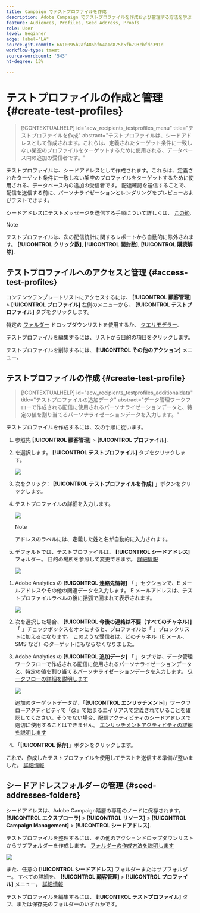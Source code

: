 ```yaml
---
title: Campaign でテストプロファイルを作成
description: Adobe Campaign でテストプロファイルを作成および管理する方法を学ぶ
feature: Audiences, Profiles, Seed Address, Proofs
role: User
level: Beginner
adge: label="LA"
source-git-commit: 6610095b2af486bf64a1d875b5fb793cbfdc391d
workflow-type: tm+mt
source-wordcount: '543'
ht-degree: 13%

---
```


# テストプロファイルの作成と管理 {#create-test-profiles}

>[!CONTEXTUALHELP]
>id="acw_recipients_testprofiles_menu"
>title="テストプロファイルを作成"
>abstract="テストプロファイルは、シードアドレスとして作成されます。これらは、定義されたターゲット条件に一致しない架空のプロファイルをターゲットするために使用される、データベース内の追加の受信者です。"

テストプロファイルは、シードアドレスとして作成されます。これらは、定義されたターゲット条件に一致しない架空のプロファイルをターゲットするために使用される、データベース内の追加の受信者です。 配達確認を送信することで、配信を送信する前に、パーソナライゼーションとレンダリングをプレビューおよびテストできます。

<!--Learn more on test profiles in the [Campaign v8 (client console) documentation](https://experienceleague.adobe.com/docs/campaign/campaign-v8/audience/add-profiles/test-profiles.html){target="_blank"}.-->

シードアドレスにテストメッセージを送信する手順について詳しくは、 [この節](../preview-test/test-deliveries.md#test-profiles).

>[!NOTE]
>
>テストプロファイルは、次の配信統計に関するレポートから自動的に除外されます。 **[!UICONTROL クリック数]**, **[!UICONTROL 開封数]**, **[!UICONTROL 購読解除]**.

## テストプロファイルへのアクセスと管理 {#access-test-profiles}

コンテンツテンプレートリストにアクセスするには、 **[!UICONTROL 顧客管理]** > **[!UICONTROL プロファイル]** 左側のメニューから、 **[!UICONTROL テストプロファイル]** タブをクリックします。

特定の [フォルダー](../get-started/permissions.md#folders) ドロップダウンリストを使用するか、 [クエリモデラー](../query/query-modeler-overview.md).

テストプロファイルを編集するには、リストから目的の項目をクリックします。

テストプロファイルを削除するには、 **[!UICONTROL その他のアクション]** メニュー。

## テストプロファイルの作成 {#create-test-profile}

>[!CONTEXTUALHELP]
>id="acw_recipients_testprofiles_additionaldata"
>title="テストプロファイルの追加データ"
>abstract="データ管理ワークフローで作成される配信に使用されるパーソナライゼーションデータと、特定の値を割り当てるパーソナライゼーションデータを入力します。"

テストプロファイルを作成するには、次の手順に従います。

1. 参照先 **[!UICONTROL 顧客管理]** > **[!UICONTROL プロファイル]**.

1. を選択します。 **[!UICONTROL テストプロファイル]** タブをクリックします。

   ![](assets/test-profile-list.png)

1. 次をクリック： **[!UICONTROL テストプロファイルを作成]** 」ボタンをクリックします。

1. テストプロファイルの詳細を入力します。 <!--Most of the fields are the same as when creating profiles. [Learn more]-->

   ![](assets/test-profile-details.png)

   >[!NOTE]
   >
   >アドレスのラベルには、定義した姓と名が自動的に入力されます。

1. デフォルトでは、テストプロファイルは、 **[!UICONTROL シードアドレス]** フォルダー。 目的の場所を参照して変更できます。 [詳細情報](#seed-addresses-folders)

   ![](assets/test-profile-folder.png)

<!--
You do not need to enter all fields of each tab when creating a seed address. Missing personalization elements are entered randomly during delivery analysis. (Not valid?)
-->

1. Adobe Analytics の **[!UICONTROL 連絡先情報]** 「 」セクションで、E メールアドレスやその他の関連データを入力します。 E メールアドレスは、テストプロファイルラベルの後に括弧で囲まれて表示されます。

   ![](assets/test-profile-address.png)

1. 次を選択した場合、 **[!UICONTROL 今後の連絡は不要（すべてのチャネル）]** 「 」チェックボックスをオンにすると、プロファイルは「 」ブロックリストに加えるになります。 このような受信者は、どのチャネル（E メール、SMS など）のターゲットにもならなくなりました。

1. Adobe Analytics の **[!UICONTROL 追加データ]** 「 」タブでは、データ管理ワークフローで作成される配信に使用されるパーソナライゼーションデータと、特定の値を割り当てるパーソナライゼーションデータを入力します。 [ワークフローの詳細を説明します](../workflows/gs-workflows.md)

   ![](assets/test-profile-additional-data.png)

   追加のターゲットデータが、「**[!UICONTROL エンリッチメント]**」ワークフローアクティビティで「@」で始まるエイリアスで定義されていることを確認してください。そうでない場合、配信アクティビティのシードアドレスで適切に使用することはできません。 [エンリッチメントアクティビティの詳細を説明します](../workflows/activities/enrichment.md)

1. 「**[!UICONTROL 保存]**」ボタンをクリックします。

これで、作成したテストプロファイルを使用してテストを送信する準備が整いました。 [詳細情報](../preview-test/test-deliveries.md#test-profiles)

<!--Use test profiles in Direct mail? cf v7/v8-->

## シードアドレスフォルダーの管理 {#seed-addresses-folders}

シードアドレスは、Adobe Campaign階層の専用のノードに保存されます。 **[!UICONTROL エクスプローラ]** > **[!UICONTROL リソース]** > **[!UICONTROL Campaign Management]** > **[!UICONTROL シードアドレス]**.

テストプロファイルを整理するには、その他のアクションドロップダウンリストからサブフォルダーを作成します。 [フォルダーの作成方法を説明します](../get-started/permissions.md#folders)

![](assets/test-profile-sub-folders.png)

また、任意の **[!UICONTROL シードアドレス]** フォルダーまたはサブフォルダー。 すべての詳細を、 **[!UICONTROL 顧客管理]** > **[!UICONTROL プロファイル]** メニュー。 [詳細情報](#create-test-profile)

テストプロファイルを編集するには、 **[!UICONTROL テストプロファイル]** タブ、または保存先のフォルダーのいずれかです。


